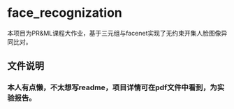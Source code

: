 # face_recognization

本项目为PR&ML课程大作业，基于三元组与facenet实现了无约束开集人脸图像异同比对。




## 文件说明
 ### 本人有点懒，不太想写readme，项目详情可在pdf文件中看到，为实验报告。